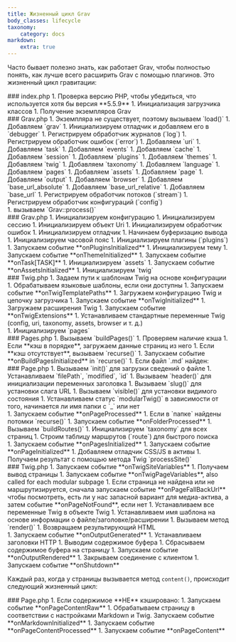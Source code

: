 ```yaml
---
title: Жизненный цикл Grav
body_classes: lifecycle
taxonomy:
    category: docs
markdown:
    extra: true
---
```


Часто бывает полезно знать, как работает Grav, чтобы полностью понять, как лучше всего расширить Grav с помощью плагинов. Это жизненный цикл гравитации:

<div class="level level-1" markdown=1>
### index.php
1. Проверка версию PHP, чтобы убедиться, что используется хотя бы версия **5.5.9**
1. Инициализация загрузчика классов
1. Получение экземпляров Grav
    <div class="level level-2" markdown=1>
    ### Grav.php
    1. Экземпляра не существует, поэтому вызываем `load()`
    1. Добавляем `grav`
    1. Инициализируем отладчик и добавляем его в `debugger`
    1. Регистрируем обработчик журналов (`log`)
    1. Регистрируем обработчик ошибок (`error`)
    1. Добавляем `uri`
    1. Добавляем `task`
    1. Добавляем `events`
    1. Добавляем `cache`
    1. Добавляем `session`
    1. Добавляем `plugins`
    1. Добавляем `themes`
    1. Добавляем `twig`
    1. Добавляем `taxonomy`
    1. Добавляем `language`
    1. Добавляем `pages`
    1. Добавляем `assets`
    1. Добавляем `page`
    1. Добавляем `output`
    1. Добавляем `browser`
    1. Добавляем `base_url_absolute`
    1. Добавляем `base_url_relative`
    1. Добавляем `base_url`
    1. Регистрируем обработчик потоков (`stream`)
    1. Регистрируем обработчик конфигураций (`config`)
    </div>
1. вызываем `Grav::process()`
    <div class="level level-2" markdown=1>
    ### Grav.php
    1. Инициализируем конфигурацию
    1. Инициализируем сессию
    1. Инициализируем объект Uri
    1. Инициализируем обработчик ошибок
    1. Инициализируем отладчик
    1. Начинаем буферизацию вывода
    1. Инициализируем часовой пояс
    1. Инициализируем плагины (`plugins`)
    1. Запускаем событие **onPluginsInitialized**
    1. Инициализируем тему
    1. Запускаем событие **onThemeInitialized**
    1. Запускаем событие **onTask[TASK]**
    1. Инициализируем `assets`
    1. Запускаем событие **onAssetsInitialized**
    1. Инициализируем `twig`
        <div class="level level-3" markdown=1>
        ### Twig.php
        1. Задаем пути к шаблонам Twig на основе конфигурации
        1. Обрабатываем языковые шаблоны, если они доступны
        1. Запускаем событие **onTwigTemplatePaths**
        1. Загружаем конфигурацию Twig и цепочку загрузчика
        1. Запускаем событие **onTwigInitialized**
        1. Загружаем расширения Twig
        1. Запускаем событие **onTwigExtensions**
        1. Устанавливаем стандартные переменные Twig (config, uri, taxonomy, assets, browser и т. д.)
        </div>
    1. Инициализируем `pages`
        <div class="level level-3" markdown=1>
        ### Pages.php
        1. Вызываем `buildPages()`
        1. Проверяем наличие кэша
        1. Если **кэш в порядке**, загружаем данные страниц из него
        1. Если **кэш отсутствует**, вызываем `recurse()`
        1. Запускаем событие **onBuildPagesInitialized** in `recurse()`
        1. Если файл `.md` найден:
            <div class="level level-4" markdown=1>
            ### Page.php
            1. Вызываем `init()` для загрузки сведений о файле
            1. Устанавливаем `filePath`, `modified`, `id`
            1. Вызываем `header()` для инициализации переменных заголовка
            1. Вызываем `slug()` для установки слага URL
            1. Вызываем `visible()` для установки видимого состояния
            1. Устанавливаем статус `modularTwig()` в зависимости от того, начинается ли имя папки с `_` или нет
            </div>
        1. Запускаем событие **onPageProcessed**
        1. Если в `папке` найдены потомки `recurse()`
        1. Запускаем событие **onFolderProcessed**
        1. Вызываем `buildRoutes()`
        1. Инициализируем `taxonomy` для всех страниц
        1. Строим таблицу маршрутов (`route`) для быстрого поиска
        </div>
    1. Запускаем событие **onPagesInitialized**
    1. Запускаем событие **onPageInitialized**
    1. Добавляем отладчик CSS/JS в активы
    1. Получаем результат с помощью метода Twig `processSite()`
        <div class="level level-3" markdown=1>
        ### Twig.php
        1. Запускаем событие **onTwigSiteVariables**
        1. Получаем вывод страницы
        1. Запускаем событие **onTwigPageVariables**, also called for each modular subpage
        1. Если страница не найдена или не маршрутизируется, сначала запускаем событие **onPageFallBackUrl** чтобы посмотреть, есть ли у нас запасной вариант для медиа-актива, а затем событие **onPageNotFound**, если нет
        1. Устанавливаем все переменные Twig в объекте Twig
        1. Устанавливаем имя шаблона на основе информации о файле/заголовке/расширении
        1. Вызываем метод `render()`
        1. Возвращаем результирующий HTML
        </div>
    1. Запускаем событие **onOutputGenerated**
    1. Устанавливаем заголовки HTTP
    1. Выводим содержимое буфера
    1. Сбрасываем содержимое буфера на страницу
    1. Запускаем событие **onOutputRendered**
    1. Закрываем соединение с клиентом
    1. Запускаем событие **onShutdown**
    </div>
</div>

Каждый раз, когда у страницы вызывается метод `content()`, происходит следующий жизненный цикл:

<div class="level level-1" markdown="1">
### Page.php
1. Если содержимое **НЕ** кэшировано:
    1. Запускаем событие **onPageContentRaw**
    1. Обрабатываем страницу в соответствии с настройками Markdown и Twig. Запускаем событие **onMarkdownInitialized**
    1. Запускаем событие **onPageContentProcessed**
1. Запускаем событие **onPageContent**
</div>
